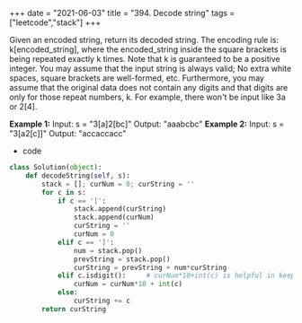 +++ 
date = "2021-06-03"
title = "394. Decode string"
tags = ["leetcode","stack"]
+++

Given an encoded string, return its decoded string.
The encoding rule is: k[encoded_string], where the encoded_string inside the square brackets is being repeated exactly k times. Note that k is guaranteed to be a positive integer.
You may assume that the input string is always valid; No extra white spaces, square brackets are well-formed, etc.
Furthermore, you may assume that the original data does not contain any digits and that digits are only for those repeat numbers, k. For example, there won't be input like 3a or 2[4].
 
**Example 1:**
Input: s = "3[a]2[bc]" Output: "aaabcbc"
**Example 2:**
Input: s = "3[a2[c]]" Output: "accaccacc"

- code
```py
class Solution(object):
    def decodeString(self, s):
        stack = []; curNum = 0; curString = ''
        for c in s:
            if c == '[':
                stack.append(curString)
                stack.append(curNum)
                curString = ''
                curNum = 0
            elif c == ']':
                num = stack.pop()
                prevString = stack.pop()
                curString = prevString + num*curString
            elif c.isdigit():     # curNum*10+int(c) is helpful in keep track of more than 1 digit number
                curNum = curNum*10 + int(c)
            else:
                curString += c
        return curString

```
